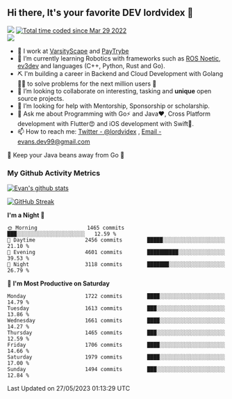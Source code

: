 ## Hi there, It's your favorite DEV lordvidex 👋
<img src="https://komarev.com/ghpvc/?username=lordvidex&label=Views&color=blue&style=plastic" /> <a href="https://wakatime.com/@0e56db35-d16b-410a-acc0-4085055304bf"><img src="https://wakatime.com/badge/user/0e56db35-d16b-410a-acc0-4085055304bf.svg" alt="Total time coded since Mar 29 2022" /></a>  
![](https://github-profile-trophy.vercel.app/?username=lordvidex)
- 🔭 I work at [VarsityScape](https://varsityscape.com) and [PayTrybe](https://www.paytrybe.com)
- 🌱 I’m currently learning Robotics with frameworks such as [ROS Noetic](ros.org), [ev3dev](www.ev3dev.org) and languages (C++, Python, Rust and Go).
- ⛏️ I'm building a career in Backend and Cloud Development with Golang 🧙🏼 to solve problems for the next million users 🤌
- 👯 I’m looking to collaborate on interesting, tasking and **unique** open source projects.
- 🤔 I’m looking for help with Mentorship, Sponsorship or scholarship.
- 💬 Ask me about Programming with Go⚡️ and Java❤️, Cross Platform development with Flutter😍 and iOS development with Swift🚀.
- 📫 How to reach me: [Twitter - @lordvidex](https://twitter.com/lordvidex) , [Email - evans.dev99@gmail.com](mailto:evans.dev99@gmail.com?body=Hello%20Evans,)
  
    
🎤 Keep your Java beans away from Go 🌚
  
  
### My Github Activity Metrics
<div>
<!-- <a href="https://github.com/lordvidex">
  <img src="https://github-readme-stats.vercel.app/api/top-langs/?username=lordvidex&theme=light" />
</a>    -->
<!-- [![Top Langs](https://github-readme-stats.vercel.app/api/top-langs/?username=lordvidex)](https://github.com/lordvidex/)  -->
<a href="https://github.com/lordvidex">
 <img src="https://github-readme-stats.vercel.app/api?username=lordvidex&show_icons=true&theme=light&line_height=27" alt="Evan's github stats"/>
</a>
</div>

[![GitHub Streak](https://github-readme-streak-stats.herokuapp.com?user=lordvidex&theme=github-dark&hide_border=true)](https://git.io/streak-stats)

<!--
  <a href="https://github.com/iampawan/FlutterExampleApps">
    <img align="center" src="https://github-readme-stats.vercel.app/api/pin/?username=iampawan&repo=FlutterExampleApps&theme=light" />

  </a>
  <a href="https://github.com/iampawan/VelocityX">
   <img align="center" src="https://github-readme-stats.vercel.app/api/pin/?username=iampawan&repo=VelocityX&theme=light" />
  </a>
-->
<!--START_SECTION:waka-->
**I'm a Night 🦉** 

```text
🌞 Morning                1465 commits        ███░░░░░░░░░░░░░░░░░░░░░░   12.59 % 
🌆 Daytime                2456 commits        █████░░░░░░░░░░░░░░░░░░░░   21.10 % 
🌃 Evening                4601 commits        ██████████░░░░░░░░░░░░░░░   39.53 % 
🌙 Night                  3118 commits        ███████░░░░░░░░░░░░░░░░░░   26.79 % 
```
📅 **I'm Most Productive on Saturday** 

```text
Monday                   1722 commits        ████░░░░░░░░░░░░░░░░░░░░░   14.79 % 
Tuesday                  1613 commits        ███░░░░░░░░░░░░░░░░░░░░░░   13.86 % 
Wednesday                1661 commits        ████░░░░░░░░░░░░░░░░░░░░░   14.27 % 
Thursday                 1465 commits        ███░░░░░░░░░░░░░░░░░░░░░░   12.59 % 
Friday                   1706 commits        ████░░░░░░░░░░░░░░░░░░░░░   14.66 % 
Saturday                 1979 commits        ████░░░░░░░░░░░░░░░░░░░░░   17.00 % 
Sunday                   1494 commits        ███░░░░░░░░░░░░░░░░░░░░░░   12.84 % 
```



 Last Updated on 27/05/2023 01:13:29 UTC
<!--END_SECTION:waka-->
